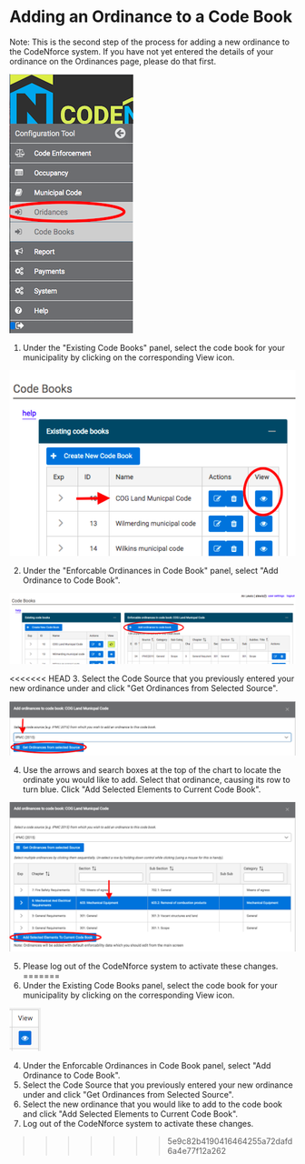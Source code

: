 # Adding an Ordinance to a Code Book

Note: This is the second step of the process for adding a new ordinance to the CodeNforce system. If you have not yet entered the details of your ordinance on the Ordinances page, please do that first.

![screenshot of side nav](img/ordinancessidenavwrong.png)

1. Under the "Existing Code Books" panel, select the code book for your municipality by clicking on the corresponding View icon.

![screenshot of existing code books](img/existingcodebooks.png)

2. Under the "Enforcable Ordinances in Code Book" panel, select "Add Ordinance to Code Book".

![screenshot](img/addtocodebook.png)

<<<<<<< HEAD
3. Select the Code Source that you previously entered your new ordinance under and click "Get Ordinances from Selected Source".

![screenshot](img/getordinances.png)

4. Use the arrows and search boxes at the top of the chart to locate the ordinate you would like to add. Select that ordinance, causing its row to turn blue. Click "Add Selected Elements to Current Code Book".

![screenshot](img/addelements.png)

5. Please log out of the CodeNforce system to activate these changes.
=======
1. Under the Existing Code Books panel, select the code book for your municipality by clicking on the corresponding View icon.

![screenshot of view icon](img/viewicon.png)

4. Under the Enforcable Ordinances in Code Book panel, select "Add Ordinance to Code Book".
5. Select the Code Source that you previously entered your new ordinance under and click "Get Ordinances from Selected Source".
6. Select the new ordinance that you would like to add to the code book and click "Add Selected Elements to Current Code Book".
7. Log out of the CodeNforce system to activate these changes.
>>>>>>> 5e9c82b4190416464255a72dafd6a4e77f12a262
